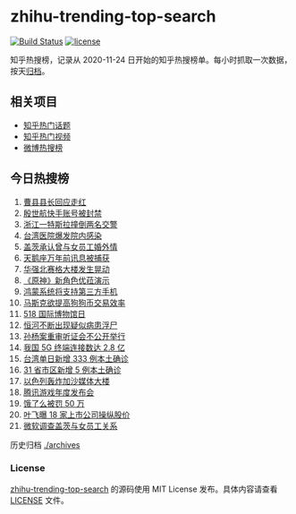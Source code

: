 # zhihu-trending-top-search

[![Build Status](https://github.com/justjavac/zhihu-trending-top-search/workflows/ci/badge.svg?branch=main)](https://github.com/justjavac/zhihu-trending-top-search/actions)
[![license](https://img.shields.io/github/license/justjavac/zhihu-trending-top-search)](https://github.com/justjavac/zhihu-trending-top-search/blob/main/LICENSE)

知乎热搜榜，记录从 2020-11-24 日开始的知乎热搜榜单。每小时抓取一次数据，按天[归档](./archives)。

## 相关项目

- [知乎热门话题](https://github.com/justjavac/zhihu-trending-hot-questions)
- [知乎热门视频](https://github.com/justjavac/zhihu-trending-hot-video)
- [微博热搜榜](https://github.com/justjavac/weibo-trending-hot-search)

## 今日热搜榜

<!-- BEGIN -->
<!-- 最后更新时间 Tue May 18 2021 22:06:48 GMT+0800 (China Standard Time) -->

1. [曹县县长回应走红](https://www.zhihu.com/search?q=曹县)
2. [殷世航快手账号被封禁](https://www.zhihu.com/search?q=殷世航)
3. [浙江一特斯拉撞倒两名交警](https://www.zhihu.com/search?q=特斯拉)
4. [台湾医院爆发院内感染](https://www.zhihu.com/search?q=台湾疫情)
5. [盖茨承认曾与女员工婚外情](https://www.zhihu.com/search?q=比尔盖茨)
6. [天鹅座万年前讯息被捕获](https://www.zhihu.com/search?q=天鹅座)
7. [华强北赛格大楼发生晃动](https://www.zhihu.com/search?q=华强北)
8. [《原神》新角色优菈演示](https://www.zhihu.com/search?q=原神)
9. [鸿蒙系统将支持第三方手机](https://www.zhihu.com/search?q=鸿蒙系统)
10. [马斯克欲提高狗狗币交易效率](https://www.zhihu.com/search?q=马斯克)
11. [518 国际博物馆日](https://www.zhihu.com/search?q=博物馆日)
12. [恒河不断出现疑似病患浮尸](https://www.zhihu.com/search?q=恒河)
13. [孙杨案重审听证会不公开举行](https://www.zhihu.com/search?q=孙杨)
14. [我国 5G 终端连接数达 2.8 亿](https://www.zhihu.com/search?q=5g)
15. [台湾单日新增 333 例本土确诊](https://www.zhihu.com/search?q=台湾疫情)
16. [31 省市区新增 5 例本土确诊](https://www.zhihu.com/search?q=31省市区新增)
17. [以色列轰炸加沙媒体大楼](https://www.zhihu.com/search?q=以色列)
18. [腾讯游戏年度发布会](https://www.zhihu.com/search?q=腾讯游戏)
19. [饿了么被罚 50 万](https://www.zhihu.com/search?q=饿了么)
20. [叶飞曝 18 家上市公司操纵股价](https://www.zhihu.com/search?q=叶飞)
21. [微软调查盖茨与女员工关系](https://www.zhihu.com/search?q=比尔盖茨)

<!-- END -->

历史归档 [./archives](./archives)

### License

[zhihu-trending-top-search](https://github.com/justjavac/zhihu-trending-top-search)
的源码使用 MIT License 发布。具体内容请查看 [LICENSE](./LICENSE) 文件。
